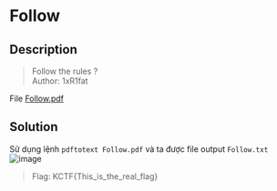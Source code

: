 # Follow
## Description
> Follow the rules ?   
> Author: 1xR1fat

File [Follow.pdf](https://github.com/Butterflies4/KnightCTF2022/edit/main/Steganography/Follow/Follow.pdf)
## Solution
Sử dụng lệnh ```pdftotext Follow.pdf``` và ta được file output `Follow.txt`
![image](https://user-images.githubusercontent.com/62021009/150629522-c8afacbe-0a9c-4a87-84c8-c164a3ed8041.png)
> Flag: KCTF{This_is_the_real_flag}
